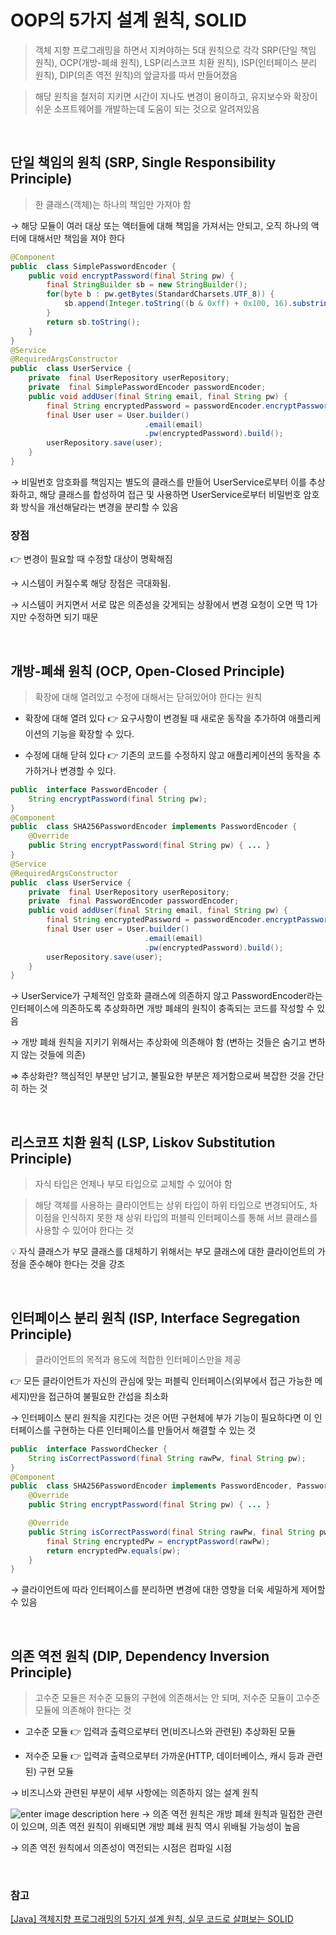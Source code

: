 # OOP의 5가지 설계 원칙, SOLID

> 객체 지향 프로그래밍을 하면서 지켜야하는 5대 원칙으로 각각 SRP(단일 책임 원칙), OCP(개방-폐쇄 원칙), LSP(리스코프 치환 원칙), ISP(인터페이스 분리 원칙), DIP(의존 역전 원칙)의 앞글자를 따서 만들어졌음

> 해당 원칙을 철저히 지키면 시간이 지나도 변경이 용이하고, 유지보수와 확장이 쉬운 소프트웨어를 개발하는데 도움이 되는 것으로 알려져있음

<br/>

## 단일 책임의 원칙 (SRP, Single Responsibility Principle)

> 한 클래스(객체)는 하나의 책임만 가져야 함

&rarr; 해당 모듈이 여러 대상 또는 액터들에 대해 책임을 가져서는 안되고, 오직 하나의 액터에 대해서만 책임을 져야 한다
<br/>

```java
@Component
public  class SimplePasswordEncoder {
	public void encryptPassword(final String pw) {
		final StringBuilder sb = new StringBuilder();
		for(byte b : pw.getBytes(StandardCharsets.UTF_8)) {
			sb.append(Integer.toString((b & 0xff) + 0x100, 16).substring(1));
		}
		return sb.toString();
	}
}
@Service
@RequiredArgsConstructor
public  class UserService {
	private  final UserRepository userRepository;
	private  final SimplePasswordEncoder passwordEncoder;
	public void addUser(final String email, final String pw) {
		final String encryptedPassword = passwordEncoder.encryptPassword(pw);
		final User user = User.builder()
							  .email(email)
							  .pw(encryptedPassword).build();
		userRepository.save(user);
	}
}
```

&rarr; 비밀번호 암호화를 책임지는 별도의 클래스를 만들어 UserService로부터 이를 추상화하고,
해당 클래스를 합성하여 접근 및 사용하면 UserService로부터 비밀번호 암호화 방식을 개선해달라는 변경을 분리할 수 있음
<br/>

### 장점

:point_right: 변경이 필요할 때 수정할 대상이 명확해짐

&rarr; 시스템이 커질수록 해당 장점은 극대화됨.

&rarr; 시스템이 커지면서 서로 많은 의존성을 갖게되는 상황에서 변경 요청이 오면 딱 1가지만 수정하면 되기 때문

<br/>

## 개방-폐쇄 원칙 (OCP, Open-Closed Principle)

> 확장에 대해 열려있고 수정에 대해서는 닫혀있어야 한다는 원칙

- 확장에 대해 열려 있다
  :point_right: 요구사항이 변경될 때 새로운 동작을 추가하여 애플리케이션의 기능을 확장할 수 있다.

- 수정에 대해 닫혀 있다
  :point_right: 기존의 코드를 수정하지 않고 애플리케이션의 동작을 추가하거나 변경할 수 있다.
  <br/>

```java
public  interface PasswordEncoder {
	String encryptPassword(final String pw);
}
@Component
public  class SHA256PasswordEncoder implements PasswordEncoder {
	@Override
	public String encryptPassword(final String pw) { ... }
}
@Service
@RequiredArgsConstructor
public  class UserService {
	private  final UserRepository userRepository;
	private  final PasswordEncoder passwordEncoder;
	public void addUser(final String email, final String pw) {
		final String encryptedPassword = passwordEncoder.encryptPassword(pw);
		final User user = User.builder()
							  .email(email)
							  .pw(encryptedPassword).build();
		userRepository.save(user);
	}
}
```

&rarr; UserService가 구체적인 암호화 클래스에 의존하지 않고 PasswordEncoder라는 인터페이스에 의존하도록 추상화하면 개방 폐쇄의 원칙이 충족되는 코드를 작성할 수 있음

&rarr; 개방 폐쇄 원칙을 지키기 위해서는 추상화에 의존해야 함 (변하는 것들은 숨기고 변하지 않는 것들에 의존)

⇒ 추상화란? 핵심적인 부분만 남기고, 불필요한 부분은 제거함으로써 복잡한 것을 간단히 하는 것

<br/>

## 리스코프 치환 원칙 (LSP, Liskov Substitution Principle)

> 자식 타입은 언제나 부모 타입으로 교체할 수 있어야 함

> 해당 객체를 사용하는 클라이언트는 상위 타입이 하위 타입으로 변경되어도, 차이점을 인식하지 못한 채 상위 타입의 퍼블릭 인터페이스를 통해 서브 클래스를 사용할 수 있어야 한다는 것

:bulb: 자식 클래스가 부모 클래스를 대체하기 위해서는 부모 클래스에 대한 클라이언트의 가정을 준수해야 한다는 것을 강조

<br/>

## 인터페이스 분리 원칙 (ISP, Interface Segregation Principle)

> 클라이언트의 목적과 용도에 적합한 인터페이스만을 제공

:point_right: 모든 클라이언트가 자신의 관심에 맞는 퍼블릭 인터페이스(외부에서 접근 가능한 메세지)만을 접근하여 불필요한 간섭을 최소화

&rarr; 인터페이스 분리 원칙을 지킨다는 것은 어떤 구현체에 부가 기능이 필요하다면 이 인터페이스를 구현하는 다른 인터페이스를 만들어서 해결할 수 있는 것

```java
public  interface PasswordChecker {
	String isCorrectPassword(final String rawPw, final String pw);
}
@Component
public  class SHA256PasswordEncoder implements PasswordEncoder, PasswordChecker {
	@Override
	public String encryptPassword(final String pw) { ... }

	@Override
	public String isCorrectPassword(final String rawPw, final String pw) {
		final String encryptedPw = encryptPassword(rawPw);
		return encryptedPw.equals(pw);
	}
}
```

&rarr; 클라이언트에 따라 인터페이스를 분리하면 변경에 대한 영향을 더욱 세밀하게 제어할 수 있음

<br/>

## 의존 역전 원칙 (DIP, Dependency Inversion Principle)

> 고수준 모듈은 저수준 모듈의 구현에 의존해서는 안 되며, 저수준 모듈이 고수준 모듈에 의존해야 한다는 것

- 고수준 모듈
  :point_right: 입력과 출력으로부터 먼(비즈니스와 관련된) 추상화된 모듈

- 저수준 모듈
  :point_right: 입력과 출력으로부터 가까운(HTTP, 데이터베이스, 캐시 등과 관련된) 구현 모듈

&rarr; 비즈니스와 관련된 부분이 세부 사항에는 의존하지 않는 설계 원칙

![enter image description here](https://img1.daumcdn.net/thumb/R1280x0/?scode=mtistory2&fname=https://blog.kakaocdn.net/dn/cgWOqH/btrjHUA2RyR/AvHKl9eXnkvppp8EPHdyrk/img.png)
&rarr; 의존 역전 원칙은 개방 폐쇄 원칙과 밀접한 관련이 있으며, 의존 역전 원칙이 위배되면 개방 폐쇄 원칙 역시 위배될 가능성이 높음

&rarr; 의존 역전 원칙에서 의존성이 역전되는 시점은 컴파일 시점

<br/>

### 참고

[[Java] 객체지향 프로그래밍의 5가지 설계 원칙, 실무 코드로 살펴보는 SOLID](https://mangkyu.tistory.com/194)
